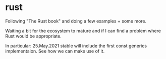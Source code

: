 # rust
Following "The Rust book" and doing a few examples + some more.

Waiting a bit for the ecosystem to mature and if I can find a problem where Rust would be appropriate.

In particular: 25.May.2021 stable will include the first const generics implementaion. See how we can make use of it.
